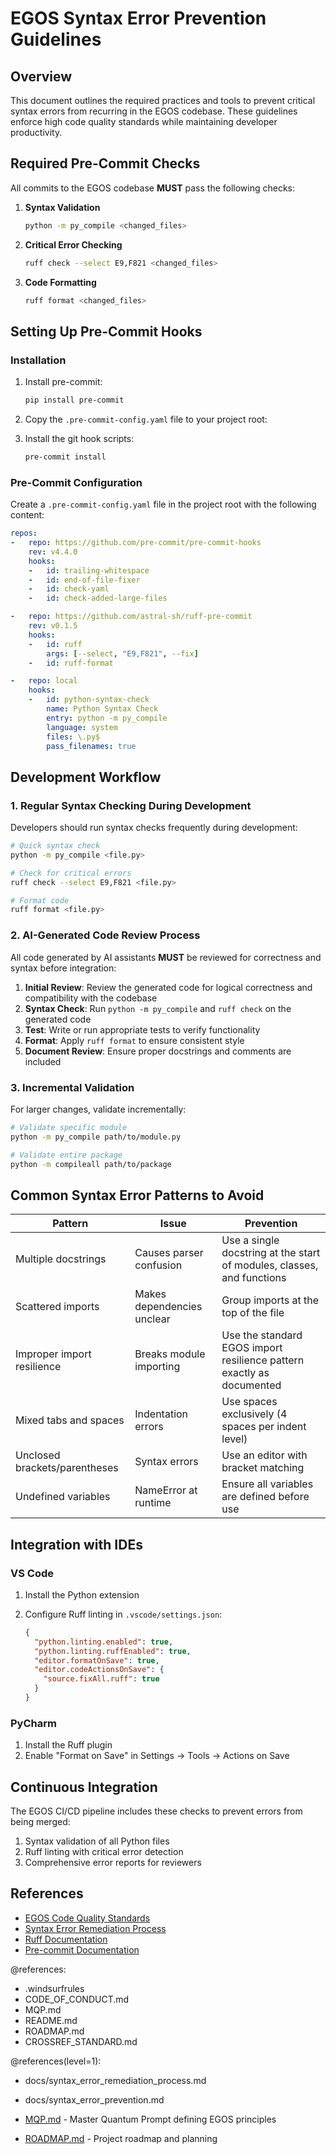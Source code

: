 # EGOS Syntax Error Prevention Guidelines

## Overview

This document outlines the required practices and tools to prevent critical syntax errors from recurring in the EGOS codebase. These guidelines enforce high code quality standards while maintaining developer productivity.

## Required Pre-Commit Checks

All commits to the EGOS codebase **MUST** pass the following checks:

1. **Syntax Validation**

   ```bash
   python -m py_compile <changed_files>
   ```

2. **Critical Error Checking**

   ```bash
   ruff check --select E9,F821 <changed_files>
   ```

3. **Code Formatting**

   ```bash
   ruff format <changed_files>
   ```

## Setting Up Pre-Commit Hooks

### Installation

1. Install pre-commit:

   ```bash
   pip install pre-commit
   ```

2. Copy the `.pre-commit-config.yaml` file to your project root:

3. Install the git hook scripts:

   ```bash
   pre-commit install
   ```

### Pre-Commit Configuration

Create a `.pre-commit-config.yaml` file in the project root with the following content:

```yaml
repos:
-   repo: https://github.com/pre-commit/pre-commit-hooks
    rev: v4.4.0
    hooks:
    -   id: trailing-whitespace
    -   id: end-of-file-fixer
    -   id: check-yaml
    -   id: check-added-large-files

-   repo: https://github.com/astral-sh/ruff-pre-commit
    rev: v0.1.5
    hooks:
    -   id: ruff
        args: [--select, "E9,F821", --fix]
    -   id: ruff-format

-   repo: local
    hooks:
    -   id: python-syntax-check
        name: Python Syntax Check
        entry: python -m py_compile
        language: system
        files: \.py$
        pass_filenames: true
```

## Development Workflow

### 1. Regular Syntax Checking During Development

Developers should run syntax checks frequently during development:

```bash
# Quick syntax check
python -m py_compile <file.py>

# Check for critical errors
ruff check --select E9,F821 <file.py>

# Format code
ruff format <file.py>
```

### 2. AI-Generated Code Review Process

All code generated by AI assistants **MUST** be reviewed for correctness and syntax before integration:

1. **Initial Review**: Review the generated code for logical correctness and compatibility with the codebase
2. **Syntax Check**: Run `python -m py_compile` and `ruff check` on the generated code
3. **Test**: Write or run appropriate tests to verify functionality
4. **Format**: Apply `ruff format` to ensure consistent style
5. **Document Review**: Ensure proper docstrings and comments are included

### 3. Incremental Validation

For larger changes, validate incrementally:

```bash
# Validate specific module
python -m py_compile path/to/module.py

# Validate entire package
python -m compileall path/to/package
```

## Common Syntax Error Patterns to Avoid

| Pattern | Issue | Prevention |
|---------|-------|------------|
| Multiple docstrings | Causes parser confusion | Use a single docstring at the start of modules, classes, and functions |
| Scattered imports | Makes dependencies unclear | Group imports at the top of the file |
| Improper import resilience | Breaks module importing | Use the standard EGOS import resilience pattern exactly as documented |
| Mixed tabs and spaces | Indentation errors | Use spaces exclusively (4 spaces per indent level) |
| Unclosed brackets/parentheses | Syntax errors | Use an editor with bracket matching |
| Undefined variables | NameError at runtime | Ensure all variables are defined before use |

## Integration with IDEs

### VS Code

1. Install the Python extension
2. Configure Ruff linting in `.vscode/settings.json`:

   ```json
   {
     "python.linting.enabled": true,
     "python.linting.ruffEnabled": true,
     "editor.formatOnSave": true,
     "editor.codeActionsOnSave": {
       "source.fixAll.ruff": true
     }
   }
   ```

### PyCharm

1. Install the Ruff plugin
2. Enable "Format on Save" in Settings → Tools → Actions on Save

## Continuous Integration

The EGOS CI/CD pipeline includes these checks to prevent errors from being merged:

1. Syntax validation of all Python files
2. Ruff linting with critical error detection
3. Comprehensive error reports for reviewers

## References

- [EGOS Code Quality Standards](../../standards/code_quality.md)
- [Syntax Error Remediation Process](./syntax_error_remediation_process.md)
- [Ruff Documentation](https://beta.ruff.rs/docs/)
- [Pre-commit Documentation](https://pre-commit.com/)

@references:
- .windsurfrules
- CODE_OF_CONDUCT.md
- MQP.md
- README.md
- ROADMAP.md
- CROSSREF_STANDARD.md

@references(level=1):
  - docs/syntax_error_remediation_process.md






  - docs/syntax_error_prevention.md

- [MQP.md](mdc:../../MQP.md) - Master Quantum Prompt defining EGOS principles
- [ROADMAP.md](mdc:../../ROADMAP.md) - Project roadmap and planning